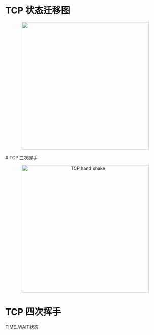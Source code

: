 # TCP 状态迁移图
<p align="center">
  <img alt="" src="http://img.blog.csdn.net/20141020191900984" width="400"/>
</p>
# TCP 三次握手
<p align="center">
  <img alt="TCP hand shake" src="http://geesugar.github.io/doc/images/tcp_hand_shake.png" width="400"/>
</p>

# TCP 四次挥手

TIME_WAIT状态


